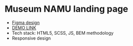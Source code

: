 # Museum NAMU landing page

- [Figma design](<https://www.figma.com/file/cRBCqE06cDrY3s4jX7h3iY/%D0%9D%D0%90%D0%9C%D0%A3-(Edit)?node-id=0%3A1>)
- [DEMO LINK](https://haiduk2019.github.io/museum/)
- Tech stack: HTML5, SCSS, JS, BEM methodology
- Responsive design
